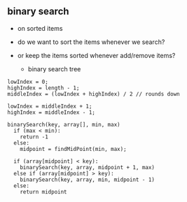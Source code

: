 ## binary search

- on sorted items

- do we want to sort the items whenever we search?
- or keep the items sorted whenever add/remove items?
  - binary search tree


```shell
lowIndex = 0;
highIndex = length - 1;
middleIndex = (lowIndex + highIndex) / 2 // rounds down

lowIndex = middleIndex + 1;
highIndex = middleIndex - 1;

```


```shell
binarySearch(key, array[], min, max)
  if (max < min):
    return -1
  else:
    midpoint = findMidPoint(min, max);

  if (array[midpoint] < key):
    binarySearch(key, array, midpoint + 1, max)
  else if (array[midpoint] > key):
    binarySearch(key, array, min, midpoint - 1)
  else:
    return midpoint
```
